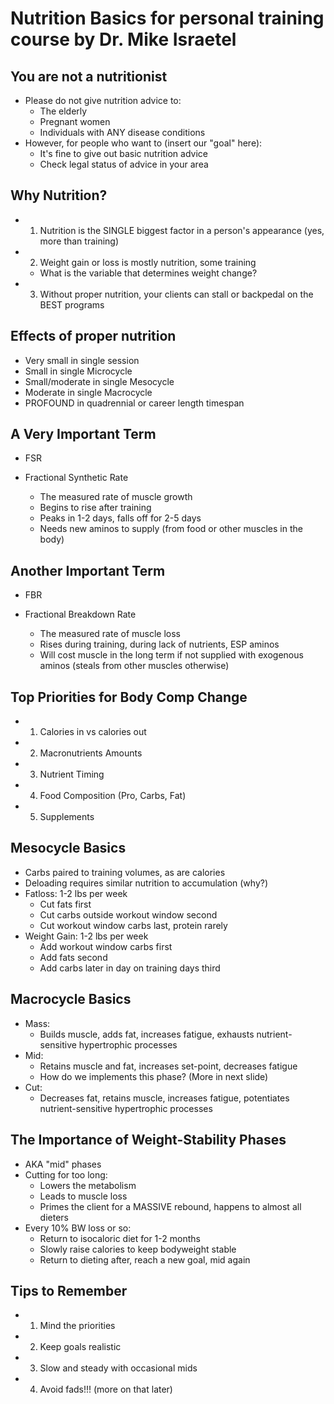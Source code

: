 # Nutrition Basics for personal training course by Dr. Mike Israetel


## You are not a nutritionist

* Please do not give nutrition advice to: 
    * The elderly
    * Pregnant women
    * Individuals with ANY disease conditions 
* However, for people who want to (insert our "goal" here):
    * It's fine to give out basic nutrition advice
    * Check legal status of advice in your area


## Why Nutrition?

* 1) Nutrition is the SINGLE biggest factor in a person's appearance (yes, more
  than training)
* 2) Weight gain or loss is mostly nutrition, some training
    * What is the variable that determines weight change? 
* 3) Without proper nutrition, your clients can stall or backpedal on the BEST
  programs


## Effects of proper nutrition

* Very small in single session
* Small in single Microcycle
* Small/moderate in single Mesocycle 
* Moderate in single Macrocycle
* PROFOUND in quadrennial or career length timespan 


## A Very Important Term

* FSR

* Fractional Synthetic Rate
    * The measured rate of muscle growth 
    * Begins to rise after training
    * Peaks in 1-2 days, falls off for 2-5 days
    * Needs new aminos to supply (from food or other muscles in the body)


## Another Important Term

* FBR

* Fractional Breakdown Rate
    * The measured rate of muscle loss
    * Rises during training, during lack of nutrients, ESP aminos
    * Will cost muscle in the long term if not supplied with exogenous aminos
      (steals from other muscles otherwise)


## Top Priorities for Body Comp Change

* 1) Calories in vs calories out
* 2) Macronutrients Amounts
* 3) Nutrient Timing
* 4) Food Composition (Pro, Carbs, Fat)
* 5) Supplements


## Mesocycle Basics

* Carbs paired to training volumes, as are calories
* Deloading requires similar nutrition to accumulation (why?)
* Fatloss: 1-2 lbs per week
    * Cut fats first
    * Cut carbs outside workout window second
    * Cut workout window carbs last, protein rarely
* Weight Gain: 1-2 lbs per week
    * Add workout window carbs first
    * Add fats second
    * Add carbs later in day on training days third


## Macrocycle Basics

* Mass:
    * Builds muscle, adds fat, increases fatigue, exhausts nutrient-sensitive
      hypertrophic processes
* Mid:
    * Retains muscle and fat, increases set-point, decreases fatigue
    * How do we implements this phase? (More in next slide)
* Cut:
    * Decreases fat, retains muscle, increases fatigue, potentiates
      nutrient-sensitive hypertrophic processes


## The Importance of Weight-Stability Phases

* AKA "mid" phases
* Cutting for too long:
    * Lowers the metabolism
    * Leads to muscle loss
    * Primes the client for a MASSIVE rebound, happens to almost all dieters 
* Every 10% BW loss or so:
    * Return to isocaloric diet for 1-2 months
    * Slowly raise calories to keep bodyweight stable
    * Return to dieting after, reach a new goal, mid again


## Tips to Remember

* 1) Mind the priorities
* 2) Keep goals realistic
* 3) Slow and steady with occasional mids
* 4) Avoid fads!!! (more on that later)

